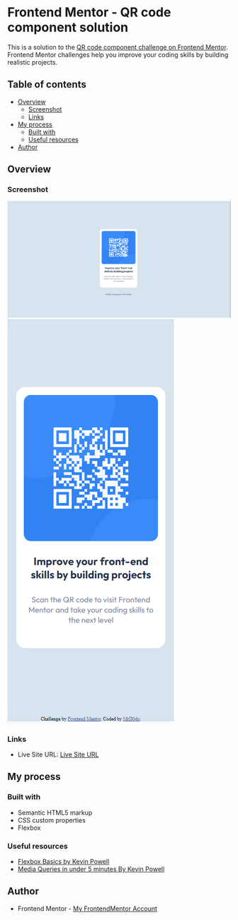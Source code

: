 # Frontend Mentor - QR code component solution

This is a solution to the [QR code component challenge on Frontend Mentor](https://www.frontendmentor.io/challenges/qr-code-component-iux_sIO_H). Frontend Mentor challenges help you improve your coding skills by building realistic projects. 

## Table of contents

- [Overview](#overview)
  - [Screenshot](#screenshot)
  - [Links](#links)
- [My process](#my-process)
  - [Built with](#built-with)
  - [Useful resources](#useful-resources)
- [Author](#author)

## Overview
  
### Screenshot

![Desktop view of the website](./screenshots/desktop-view.png)
![Mobile view of the website](./screenshots/mobile-view.png)

### Links

- Live Site URL: [Live Site URL](https://MrD0do.github.io/Frontendmentor/qr-code-component)

## My process

### Built with

- Semantic HTML5 markup
- CSS custom properties
- Flexbox

### Useful resources

- [Flexbox Basics by Kevin Powell](https://youtu.be/hwbqquXww-U?list=PL4-IK0AVhVjMSb9c06AjRlTpvxL3otpUd)
- [Media Queries in under 5 minutes By Kevin Powell](https://youtu.be/2KL-z9A56SQ?list=PL4-IK0AVhVjP27yZLwW-gkPggRps0CCnP)

## Author

- Frontend Mentor - [My FrontendMentor Account](https://www.frontendmentor.io/profile/MrD0do)
